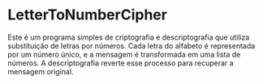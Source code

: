 # LetterToNumberCipher
Este é um programa simples de criptografia e descriptografia que utiliza substituição de letras por números.
Cada letra do alfabeto é representada por um número único, e a mensagem é transformada em uma lista de números.
A descriptografia reverte esse processo para recuperar a mensagem original.
